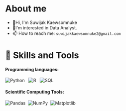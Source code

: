 # About me
* 👋Hi, I'm Suwijak Kaewsomnuke
* 👀I'm interested in Data Analyst.
* 📫 How to reach me: ```suwijakkaewsomnuke2@gmail.com```

# 🌱 Skills and Tools
#### Programming languages:
![Python](https://img.shields.io/badge/python-3670A0?style=flat&logo=python&logoColor=ffdd54) &nbsp;
![R](https://img.shields.io/badge/R-062D8E?style=flat&logo=R&logoColor=ffffff) &nbsp;
![SQL](https://img.shields.io/badge/SQL-%23150458.svg?style=flat&logo=SQL&logoColor=white)&nbsp;

#### Scientific Computing Tools:

![Pandas](https://img.shields.io/badge/pandas-%23150458.svg?style=flat&logo=pandas&logoColor=white)&nbsp;
![NumPy](https://img.shields.io/badge/numpy-%23013243.svg?style=flat&logo=numpy&logoColor=white)&nbsp;
![Matplotlib](https://img.shields.io/badge/Matplotlib-%23d9ead3.svg?style=flat&logo=Matplotlib&logoColor=black)&nbsp;

<!--
**Suwijak-Kaewsomnuke/Suwijak-Kaewsomnuke** is a ✨ _special_ ✨ repository because its `README.md` (this file) appears on your GitHub profile.

Here are some ideas to get you started:

- 🔭 I’m currently working on ...
- 🌱 I’m currently learning ...
- 👯 I’m looking to collaborate on ...
- 🤔 I’m looking for help with ...
- 💬 Ask me about ...
- 📫 How to reach me: ...
- 😄 Pronouns: ...
- ⚡ Fun fact: ...
-->
